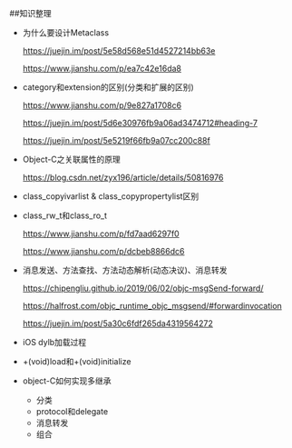 ##知识整理

- 为什么要设计Metaclass

  https://juejin.im/post/5e58d568e51d4527214bb63e

  https://www.jianshu.com/p/ea7c42e16da8

- category和extension的区别(分类和扩展的区别)

  https://www.jianshu.com/p/9e827a1708c6

  https://juejin.im/post/5d6e30976fb9a06ad3474712#heading-7

  https://juejin.im/post/5e5219f66fb9a07cc200c88f

- Object-C之关联属性的原理

  https://blog.csdn.net/zyx196/article/details/50816976

- class_copyivarlist & class_copypropertylist区别

- class_rw_t和class_ro_t

  https://www.jianshu.com/p/fd7aad6297f0

  https://www.jianshu.com/p/dcbeb8866dc6

- 消息发送、方法查找、方法动态解析(动态决议)、消息转发

  https://chipengliu.github.io/2019/06/02/objc-msgSend-forward/

  https://halfrost.com/objc_runtime_objc_msgsend/#forwardinvocation

  https://juejin.im/post/5a30c6fdf265da4319564272

- iOS dylb加载过程

- +(void)load和+(void)initialize

- object-C如何实现多继承

  - 分类
  - protocol和delegate
  - 消息转发
  - 组合

  


